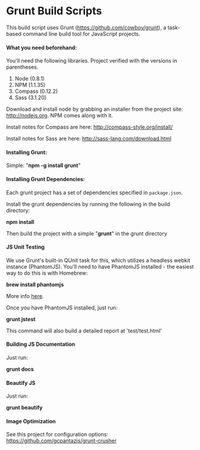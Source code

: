 Grunt Build Scripts
===================

This build script uses Grunt (<https://github.com/cowboy/grunt>), a task-based command line build tool for JavaScript projects.

####  What you need beforehand:

You'll need the following libraries. Project verified with the versions in parentheses.

1. Node (0.8.1)
2. NPM (1.1.35)
3. Compass (0.12.2)
4. Sass (3.1.20)

Download and install node by grabbing an installer from the project site: <http://nodejs.org>. NPM comes along with it.

Install notes for Compass are here: <http://compass-style.org/install/>

Install notes for Sass are here: <http://sass-lang.com/download.html>

####  Installing Grunt:

Simple: "**npm -g install grunt**"

#### Installing Grunt Dependencies:

Each grunt project has a set of dependencies specified in `package.json`.

Install the grunt dependencies by running the following in the build directory:

**npm install**

Then build the project with a simple "**grunt**" in the grunt directory

#### JS Unit Testing

We use Grunt's built-in QUnit task for this, which utilizes a headless webkit instance (PhantomJS). You'll need to have PhantomJS installed - the easiest way to do this is with Homebrew:

**brew install phantomjs**

More info [here](http://code.google.com/p/phantomjs/wiki/Installation).

Once you have PhantomJS installed, just run:

**grunt jstest**

This command will also build a detailed report at 'test/test.html'

#### Building JS Documentation

Just run:

**grunt docs**

#### Beautify JS

Just run:

**grunt beautify**

#### Image Optimization

See this project for configuration options: <https://github.com/gcpantazis/grunt-crusher>